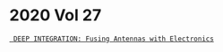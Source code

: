 # 2020 Vol 27
[` DEEP INTEGRATION: Fusing Antennas with Electronics`](https://archive.org/details/maaskant-art-2018-vol-27-may.-jun.-01)
